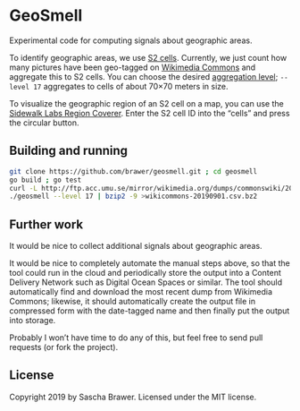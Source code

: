 # GeoSmell

Experimental code for computing signals about geographic areas.

To identify geographic areas, we use [S2 cells](http://s2geometry.io/).
Currently, we just count how many pictures have been geo-tagged on
[Wikimedia Commons](https://commons.wikimedia.org/) and aggregate
this to S2 cells. You can choose the desired [aggregation level](https://s2geometry.io/resources/s2cell_statistics); `--level 17` aggregates
to cells of about 70×70 meters in size.

To visualize the geographic region of an S2 cell on a map, you can use
the [Sidewalk Labs Region Coverer](https://s2.sidewalklabs.com/regioncoverer/).  Enter the S2 cell
ID into the “cells” and press the circular button.


## Building and running

```sh
git clone https://github.com/brawer/geosmell.git ; cd geosmell
go build ; go test
curl -L http://ftp.acc.umu.se/mirror/wikimedia.org/dumps/commonswiki/20190901/commonswiki-20190901-geo_tags.sql.gz -o geo_tags.sql.gz
./geosmell --level 17 | bzip2 -9 >wikicommons-20190901.csv.bz2
```


## Further work

It would be nice to collect additional signals about geographic areas.

It would be nice to completely automate the manual steps above, so
that the tool could run in the cloud and periodically store the output
into a Content Delivery Network such as Digital Ocean Spaces or
similar.  The tool should automatically find and download
the most recent dump from Wikimedia Commons; likewise, it should
automatically create the output file in compressed form with the
date-tagged name and then finally put the output into storage.

Probably I won’t have time to do any of this, but feel free to send
pull requests (or fork the project).


## License

Copyright 2019 by Sascha Brawer. Licensed under the MIT license.
